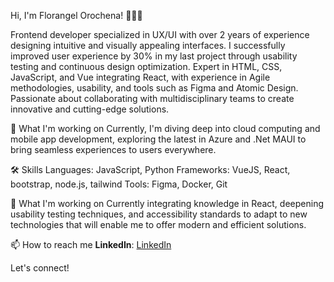 Hi, I'm Florangel Orochena! 👩🏻‍💻

Frontend developer specialized in UX/UI with over 2 years of experience designing intuitive and visually appealing interfaces. I successfully improved user experience by 30% in my last project through usability testing and continuous design optimization. Expert in HTML, CSS, JavaScript, and Vue integrating React, with experience in Agile methodologies, usability, and tools such as Figma and Atomic Design. Passionate about collaborating with multidisciplinary teams to create innovative and cutting-edge solutions.

🚀 What I'm working on
Currently, I'm diving deep into cloud computing and mobile app development, exploring the latest in Azure and .Net MAUI to bring seamless experiences to users everywhere.

🛠 Skills
Languages: JavaScript, Python
Frameworks: VueJS, React, bootstrap, node.js, tailwind
Tools: Figma, Docker, Git

🚀 What I'm working on
Currently integrating knowledge in React, deepening usability testing techniques, and accessibility standards to adapt to new technologies that will enable me to offer modern and efficient solutions.


📫 How to reach me
 **LinkedIn**: [LinkedIn](https:www.linkedin.com/in/f-orochena2609)

Let's connect!
